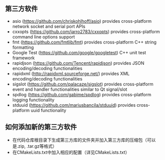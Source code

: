 ## 第三方软件
* asio (https://github.com/chriskohlhoff/asio) provides cross-platform network socket and serial port APIs
* cxxopts (https://github.com/jarro2783/cxxopts) provides cross-platform command line options support
* fmt (https://github.com/fmtlib/fmt) provides cross-platform C++ string formatting
* Google Test (https://github.com/google/googletest) C++ unit test framework
* rapidjson (https://github.com/Tencent/rapidjson) provides JSON encoding/decoding functionalities
* rapidxml (http://rapidxml.sourceforge.net/) provides XML encoding/decoding functionalities
* sigslot (https://github.com/palacaze/sigslot) provides cross-platform event and handler functionalities similar to Qt signal/slot
* spdlog (https://github.com/gabime/spdlog) provides cross-platform logging functionality
* stduuid (https://github.com/mariusbancila/stduuid) provides cross-platform uuid functionality

## 如何添加新的第三方软件
* 在代码仓库根目录下生成第三方库的文件夹并加入第三方库的压缩包（可以是.zip, .tar.gz等格式）
* 在CMakeLists.txt中加入相应的配置（详见CMakeLists.txt）
